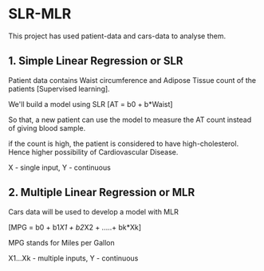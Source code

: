 # SLR-MLR
This project has used patient-data and cars-data to analyse them.
## 1. Simple Linear Regression or SLR

Patient data contains Waist circumference and Adipose Tissue count of the patients [Supervised learning]. 

We'll build a model using SLR [AT = b0 + b*Waist] 

So that, a new patient can use the model to measure the AT count instead of giving blood sample.

if the count is high, the patient is considered to have high-cholesterol. Hence higher possibility of 
Cardiovascular Disease.

X  - single input, Y - continuous

## 2. Multiple Linear Regression or MLR
Cars data will be used to develop a model with MLR 

[MPG = b0 + b1*X1 + b2*X2 + .....+ bk*Xk]

MPG stands for Miles per Gallon

X1...Xk  - multiple inputs, Y - continuous
